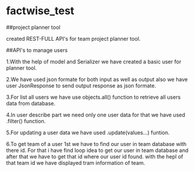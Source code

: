 # factwise_test
##project planner tool

created REST-FULL API's for team project planner tool.

##API's to manage users

1.With the help of model and Serializer we have created a basic user for planner tool.

2.We have used json formate for both input as well as output also we have user JsonResponse to send output response as json formate.

3.For list all users we have use objects.all() function to retrieve all users data from database.

4.In user describe part we need only one user data for that we have used .filter() function.

5.For updating a user data we have used .update(values...) funtion.

6.To get team of a user 1st we have to find our user in team database with there id. For that i have find loop idea to get our user in team database and after that we have to get that id where our user id found. with the hepl of that team id we have displayed tram information of team. 
